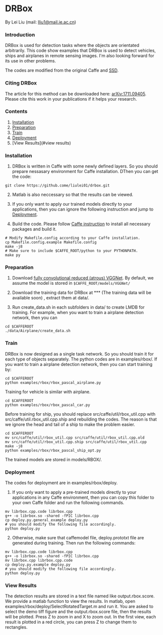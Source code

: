 # DRBox
By Lei Liu (mail: lliu1@mail.ie.ac.cn)

### Introduction
DRBox is used for detection tasks where the objects are orientated arbitrarily. This code show examples that DRBox is used to detect vehicles, ships and airplanes in remote sensing images. I'm also looking forward for its use in other problems.

The codes are modified from the original Caffe and [SSD](https://github.com/weiliu89/caffe/tree/ssd). 

### Citing DRBox

The article for this method can be downloaded here: [arXiv:1711.09405](https://arxiv.org/abs/1711.09405). Please cite this work in your publications if it helps your research.

### Contents
1. [Installation](#installation)
2. [Preparation](#preparation)
3. [Train](#train)
4. [Deployment](#deployment)
5. [View Results](#view results)

### Installation
1. DRBox is written in Caffe with some newly defined layers. So you should prepare nessasary environment for Caffe installation.
DThen you can get the code:
```Shell
git clone https://github.come/liulei01/drbox.git
```
2. Matlab is also neccessary so that the results can be viewed.

3. If you only want to apply our trained models directly to your applications, then you can ignore the following instruction and jump to [Deployment](#deployment).

4. Build the code. Please follow [Caffe instruction](http://caffe.berkeleyvision.org/installation.html) to install all necessary packages and build it.
```Shell
# Modify Makefile.config according to your Caffe installation.
cp Makefile.config.example Makefile.config
make -j8
# Make sure to include $CAFFE_ROOT/python to your PYTHONPATH.
make py
```

### Preparation
1. Download [fully convolutional reduced (atrous) VGGNet](https://gist.github.com/weiliu89/2ed6e13bfd5b57cf81d6). By default, we assume the model is stored in `$CAFFE_ROOT/models/VGGNet/`

2. Download the training data for DRBox at *** (The training data will be available soon) , extract them at data/.

3. Run create_data.sh in each subfolders in data/ to create LMDB for training. For example, when you want to train a airplane detection network, then you can 
```Shell
cd $CAFFEROOT
./data/Airplane/create_data.sh
```

### Train
DRBox is now designed as a single task network. So you should train it for each type of objects separately. The python codes are in examples/rbox/. If you want to train a airplane detection network, then you can start training by:
```Shel
cd $CAFFEROOT
python examples/rbox/rbox_pascal_airplane.py
```

Training for vehicle is similar with airplane.
```Shell
cd $CAFFEROOT
python examples/rbox/rbox_pascal_car.py
```

Before training for ship, you should replace src/caffe/util/rbox_util.cpp with src/caffe/util.rbox_util.cpp.ship and rebuilding the codes. The reason is that we ignore the head and tail of a ship to make the problem easier.
```Shell
cd $CAFFEROOT
mv src/caffe/util/rbox_util.cpp src/caffe/util/rbox_util.cpp.old
mv src/caffe/util/rbox_util.cpp.ship src/caffe/util/rbox_util.cpp
make -j8
python examples/rbox/rbox_pascal_ship_opt.py
```

The trained models are stored in models/RBOX/.

### Deployment
The codes for deployment are in examples/rbox/deploy. 

1. If you only want to apply a pre-trained models directly to your applications in any Caffe environment, then you can copy this folder to your own Caffe folder and run the following commands.
```Shell
mv librbox.cpp.code librbox.cpp
g++ -o librbox.so -shared -fPIC librbox.cpp
cp deploy.py.general_example deploy.py
# you should modify the following file accordingly.
python deploy.py
```

2. Otherwise, make sure that caffemodel file, deploy.prototxt file are generated during training. Then run the following commands:
```Shell
mv librbox.cpp.code librbox.cpp
g++ -o librbox.so -shared -fPIC librbox.cpp
mv librbox.cpp librbox.cpp.code
cp deploy.py.example deploy.py
# you should modify the following file accordingly.
python deploy.py
```

### View Results
The detection results are stored in a text file named like output.rbox.score. We provide a matlab function to view the results. In matlab, open examples/rbox/deploy/SelectRotatedTarget.m and run it. You are asked to select the demo tiff figure and the output.rbox.score file, then the results will be plotted. Press Z to zoom in and X to zoom out. In the first view, each result is plotted in a red circle, you can press Z to change them to rectangles. 
